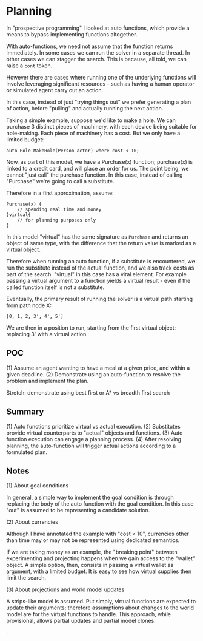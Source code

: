# Planning

In "prospective programming" I looked at auto functions, which provide a means to bypass implementing functions altogether.

With auto-functions, we need not assume that the function returns immediately. In some cases we can run the solver in a separate thread. In other cases we can stagger the search. This is because, all told, we can raise a `cont` token.

However there are cases where running one of the underlying functions will involve leveraging significant resources - such as having a human operator or simulated agent carry out
an action.

In this case, instead of just "trying things out" we prefer generating a plan of action, before "pulling" and actually running the next action.

Taking a simple example, suppose we'd like to make a hole. We can purchase 3 distinct pieces of machinery, with each device being suitable for hole-making. Each piece of machinery has a cost. But we only have a limited budget:

```
auto Hole MakeHole(Person actor) where cost < 10;
```

Now, as part of this model, we have a Purchase(x) function; purchase(x) is linked to a credit card, and will place an order for us. The point being, we cannot "just call" the purchase function. In this case, instead of calling "Purchase" we're going to call a substitute.

Therefore in a first approximation, assume:

```
Purchase(x) {
    // spending real time and money
}virtual{
    // for planning purposes only
}
```

In this model "virtual" has the same signature as `Purchase` and returns an object of same type, with the difference that the return value is marked as a virtual object.

Therefore when running an auto function, if a substitute is encountered, we run the substitute instead of the actual function, and we also track costs as part of the search. "virtual" in this case has a viral element. For example passing a virtual argument to a function yields a virtual result - even if the called function itself is not a substitute.

Eventually, the primary result of running the solver is a virtual path starting from path node X:

```
[0, 1, 2, 3', 4', 5']
```

We are then in a position to run, starting from the first virtual object: replacing 3' with a virtual action.

## POC

(1) Assume an agent wanting to have a meal at a given price, and within a given deadline.
(2) Demonstrate using an auto-function to resolve the problem and implement the plan.

Stretch: demonstrate using best first or A* vs breadth first search

## Summary

(1) Auto functions prioritize virtual vs actual execution.
(2) Substitutes provide virtual counterparts to "actual" objects and functions.
(3) Auto function execution can engage a planning process.
(4) After resolving planning, the auto-function will trigger actual actions according to a formulated plan.

## Notes

(1) About goal conditions

In general, a simple way to implement the goal condition is through replacing the body of the auto function with the goal condition. In this case "out" is assumed to be representing a candidate solution.

(2) About currencies

Although I have annotated the example with "cost < 10", currencies other than time may or may not be represented using dedicated semantics.

If we are taking money as an example, the "breaking point" between experimenting and projecting happens when we gain access to the "wallet" object. A simple option, then, consists in passing a virtual wallet as argument, with a limited budget. It is easy to see how virtual supplies then limit the search.

(3) About projections and world model updates

A strips-like model is assumed. Put simply, virtual functions are expected to update their arguments; therefore assumptions about changes to the world model are for the virtual functions to handle. This approach, while provisional, allows partial updates and partial model clones.












.
